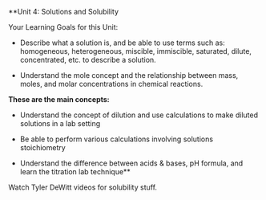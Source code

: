 
**Unit 4: Solutions and Solubility 

Your Learning Goals for this Unit: 

- Describe what a solution is, and be able to use terms such as: homogeneous, heterogeneous, miscible, immiscible, saturated, dilute, concentrated, etc. to describe a solution. 
    
- Understand the mole concept and the relationship between mass, moles, and molar concentrations in chemical reactions. 


**These are the main concepts:**

- Understand the concept of dilution and use calculations to make diluted solutions in a lab setting 
    
- Be able to perform various calculations involving solutions stoichiometry 
    
- Understand the difference between acids & bases, pH formula, and learn the titration lab technique**


Watch Tyler DeWitt videos for solubility stuff.